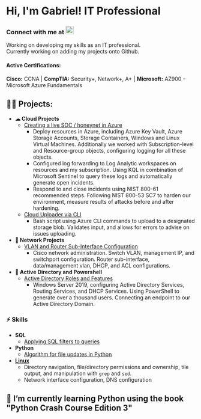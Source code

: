 <h1>Hi, I'm Gabriel! IT Professional</h1>
<h3>Connect with me at 
<img alt="Gabriel Roque" width="22px" src="https://cdn.jsdelivr.net/npm/simple-icons@v3/icons/linkedin.svg" /></h3>

[linkedin]: https://www.linkedin.com/in/gabriel-r100

 Working on developing my skills as an IT professional.<br>
 Currently working on adding my projects onto Github.<br>
<h4>Active Certifications:</h4>
 <b>Cisco:</b> CCNA | <b>CompTIA:</b> Security+, Network+, A+ | <b>Microsoft:</b> AZ900 - Microsoft Azure Fundamentals

<h2>👨‍💻 Projects:</h2>

- <b>☁ Cloud Projects</b>
  - [Creating a live SOC / honeynet in Azure](https://github.com/gabriel-r100/Azure-Honeynet)
    - Deploy resources in Azure, including Azure Key Vault, Azure Storage Accounts, Storage Containers, Windows and Linux Virtual Machines. Additionally we worked with Subscription-level and Resource-group objects, configuring logging for all these objects.
    - Configured log forwarding to Log Analytic workspaces on resources and my subscription. Using KQL in combination of Microsoft Sentinel to query these logs and automatically generate open incidents.
    - Respond to and close incidents using NIST 800-61 recommended steps. Following NIST 800-53 SC7 to harden our environment, measure results of attacks before and after hardening.
  - [Cloud Uploader via CLI](https://github.com/gabriel-r100/Cloud-Uploader)
    - Bash script using Azure CLI commands to upload to a designated storage blob. Validates input, and allows for errors to advise on issues uploading.
- <b>🔌 Network Projects</b>
  - [VLAN and Router Sub-Interface Configuration](https://github.com/gabriel-r100/Network-Administration-VLAN-and-Sub-Interfaces)
    - Cisco network administration. Switch VLAN, management IP, and switchport configuration. Router sub-interface, data/management vlan, DHCP, and ACL configurations.
- <b>🔗 Active Directory and Powershell</b>
  - [Active Directory Roles and Features](https://github.com/gabriel-r100/Creating-and-Managing-Users)
    - Windows Server 2019, configuring Active Directory Services, Routing Services, and DHCP Services. Using PowerShell to generate over a thousand users. Connecting an endpoint to our Active Directory Domain.
  
<h3>⚡ Skills</h3>

- <b>SQL</b>
  - [Applying SQL filters to queries](https://github.com/gabriel-r100/Applying-SQL-filters)
- <b>Python</b>
  - [Algorithm for file updates in Python](https://github.com/gabriel-r100/Algorithm-file-update-Python)
- <b>[Linux](https://github.com/gabriel-r100/Linux)</b>
  - Directory navigation, file/directory permissions and ownership, tile output, and manipulation with `grep` and `sed`.
  - Network interface configuration, DNS configuration

<h2> 🌱 I’m currently learning Python using the book "Python Crash Course Edition 3"</h2>


<!--

Here are some ideas to get you started:

- 🔭 I’m currently working on
- 👯 I’m looking to collaborate on ...
- 🤔 I’m looking for help with ...
- 💬 Ask me about ...
- 📫 How to reach me: ...
- 😄 Pronouns: ...
- ⚡ Fun fact: ...
- 🌱 I’m currently learning ...
  - Vulnerability Management
-->
